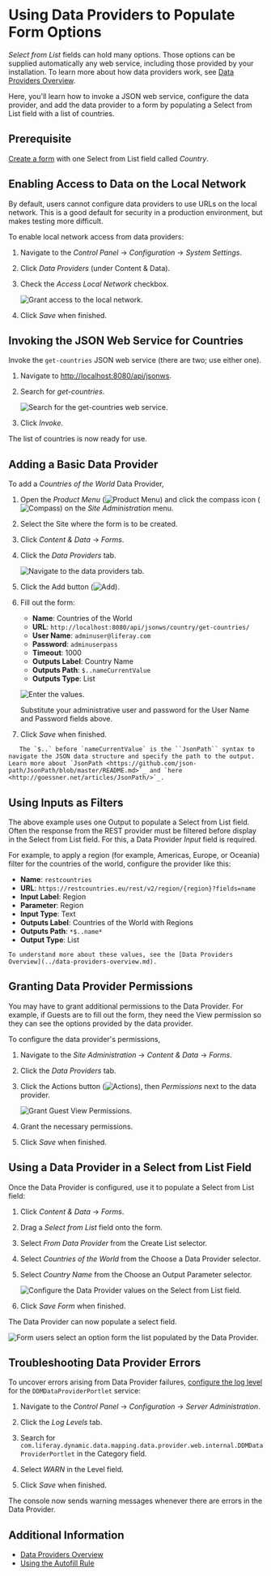 # Using Data Providers to Populate Form Options

_Select from List_ fields can hold many options. Those options can be supplied automatically any web service, including those provided by your installation. To learn more about how data providers work, see [Data Providers Overview](./data-providers-overview.md).

Here, you'll learn how to invoke a JSON web service, configure the data provider, and add the data provider to a form by populating a Select from List field with a list of countries.

## Prerequisite

[Create a form](../../creating-forms.md) with one Select from List field called _Country_.


## Enabling Access to Data on the Local Network

By default, users cannot configure data providers to use URLs on the local network. This is a good default for security in a production environment, but makes testing more difficult.

To enable local network access from data providers:

1. Navigate to the _Control Panel_ &rarr; _Configuration_ &rarr; _System Settings_.
1. Click _Data Providers_ (under Content & Data).
1. Check the _Access Local Network_ checkbox.

    ![Grant access to the local network.](./using-a-data-provider-to-populate-form-options/images/01.png)

1. Click _Save_ when finished.

## Invoking the JSON Web Service for Countries

Invoke the `get-countries` JSON web service (there are two; use either one).

1. Navigate to [http://localhost:8080/api/jsonws](http://localhost:8080/api/jsonws).
1. Search for _get-countries_.

    ![Search for the get-countries web service.](./using-a-data-provider-to-populate-form-options/images/02.png)

1. Click _Invoke_.

The list of countries is now ready for use.

## Adding a Basic Data Provider

To add a _Countries of the World_ Data Provider,

1. Open the _Product Menu_ (![Product Menu](../../../../images/icon-product-menu.png)) and click the compass icon (![Compass](../../../../images/icon-compass.png)) on the _Site Administration_ menu.

1. Select the Site where the form is to be created.

1. Click _Content & Data_ &rarr; _Forms_.

1. Click the _Data Providers_ tab.

    ![Navigate to the data providers tab.](./using-a-data-provider-to-populate-form-options/images/03.png)

1. Click the Add button (![Add](../../../../images/icon-add.png)).

1. Fill out the form: 

    * **Name**: Countries of the World
    * **URL**: `http://localhost:8080/api/jsonws/country/get-countries/`
    * **User Name**: `adminuser@liferay.com`
    * **Password**: `adminuserpass`
    * **Timeout**: 1000
    * **Outputs Label**: Country Name
    * **Outputs Path**: `$..nameCurrentValue`
    * **Outputs Type**: List

    ![Enter the values.](./using-a-data-provider-to-populate-form-options/images/04.png)

    Substitute your administrative user and password for the User Name and Password fields above. 

1. Click _Save_ when finished.

```note::
   The `$..` before `nameCurrentValue` is the ``JsonPath`` syntax to navigate the JSON data structure and specify the path to the output. Learn more about `JsonPath <https://github.com/json-path/JsonPath/blob/master/README.md>`_ and `here <http://goessner.net/articles/JsonPath/>`_.
```

## Using Inputs as Filters

The above example uses one Output to populate a Select from List field. Often the response from the REST provider must be filtered before display in the Select from List field. For this, a Data Provider _Input_ field is required.

For example, to apply a region (for example, Americas, Europe, or Oceania) filter for the countries of the world, configure the provider like this: 

   * **Name**: `restcountries`
   * **URL**: `https://restcountries.eu/rest/v2/region/{region}?fields=name`
   * **Input Label**: Region
   * **Parameter**: Region
   * **Input Type**: Text
   * **Outputs Label**: Countries of the World with Regions
   * **Outputs Path**: `*$..name*`
   * **Output Type**: List

    To understand more about these values, see the [Data Providers Overview](../data-providers-overview.md).

## Granting Data Provider Permissions

You may have to grant additional permissions to the Data Provider. For example, if Guests are to fill out the form, they need the View permission so they can see the options provided by the data provider.

To configure the data provider's permissions,

1. Navigate to the _Site Administration_ &rarr; _Content & Data_ &rarr; _Forms_.

1. Click the *Data Providers* tab.

1. Click the Actions button (![Actions](../../../../images/icon-actions.png)), then _Permissions_ next to the data provider.

    ![Grant Guest View Permissions.](./using-a-data-provider-to-populate-form-options/images/05.png)

1. Grant the necessary permissions.

1. Click _Save_ when finished.

## Using a Data Provider in a Select from List Field

Once the Data Provider is configured, use it to populate a Select from List field:

1. Click _Content & Data_ &rarr; _Forms_.

1. Drag a _Select from List_ field onto the form.

1. Select _From Data Provider_ from the Create List selector. 

1. Select _Countries of the World_ from the Choose a Data Provider selector. 

1. Select _Country Name_ from the Choose an Output Parameter selector. 

    ![Configure the Data Provider values on the Select from List field.](./using-a-data-provider-to-populate-form-options/images/06.png)

1. Click _Save Form_ when finished.

The Data Provider can now populate a select field.

![Form users select an option form the list populated by the Data Provider.](./using-a-data-provider-to-populate-form-options/images/07.png)

## Troubleshooting Data Provider Errors

To uncover errors arising from Data Provider failures, [configure the log level](../../../../system-administration/using-the-server-administration-panel/configuring-logging.md) for the `DDMDataProviderPortlet` service:

1. Navigate to the _Control Panel_ &rarr; _Configuration_ &rarr; _Server Administration_.

1. Click the _Log Levels_ tab.

1. Search for `com.liferay.dynamic.data.mapping.data.provider.web.internal.DDMDataProviderPortlet` in the Category field.

1. Select _WARN_ in the Level field.

1. Click _Save_ when finished.

The console now sends warning messages whenever there are errors in the Data Provider.

## Additional Information

* [Data Providers Overview](./data-providers-overview.md)
* [Using the Autofill Rule](./form-rules/using-the-autofill-rule.md)
